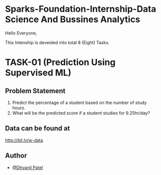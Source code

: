 # Sparks-Foundation-Internship-Data Science And Bussines Analytics
Hello Everyone,

This Intenship is deveided into total 8 (Eight) Tasks.

# TASK-01 (Prediction Using Supervised ML)
## Problem Statement
1. Predict the percentage of a student based on the number of study hours.
2. What will be the predicted score if a student studies for 9.25hr/day?

## Data can be found at
http://bit.ly/w-data

## Author
- [@Dhvanil Patel](https://github.com/DhvanilPatel2301)
